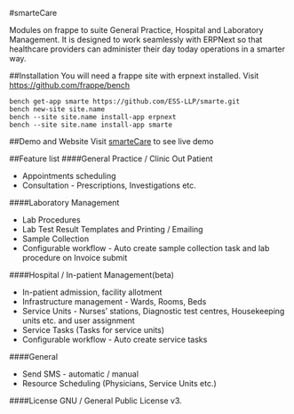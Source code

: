 #smarteCare

Modules on frappe to suite General Practice, Hospital and Laboratory Management. It is designed to work seamlessly with ERPNext so that healthcare providers can administer their day today operations in a smarter way.

##Installation
You will need a frappe site with erpnext installed. Visit https://github.com/frappe/bench

	bench get-app smarte https://github.com/ESS-LLP/smarte.git
	bench new-site site.name
	bench --site site.name install-app erpnext
	bench --site site.name install-app smarte

##Demo and Website
Visit [smarteCare](https://smarteHIS.com) to see live demo

##Feature list
####General Practice / Clinic Out Patient
* Appointments scheduling
* Consultation - Prescriptions, Investigations etc.

####Laboratory Management
* Lab Procedures
* Lab Test Result Templates and Printing / Emailing
* Sample Collection
* Configurable workflow - Auto create sample collection task and lab procedure on Invoice submit

####Hospital / In-patient Management(beta)
* In-patient admission, facility allotment
* Infrastructure management - Wards, Rooms, Beds
* Service Units - Nurses’ stations, Diagnostic test centres, Housekeeping units etc. and user assignment
* Service Tasks (Tasks for service units)
* Configurable workflow - Auto create service tasks

####General
* Send SMS - automatic / manual
* Resource Scheduling (Physicians, Service Units etc.)

####License
GNU / General Public License v3.
